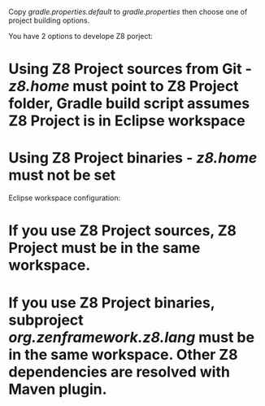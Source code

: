 Copy _gradle.properties.default_ to _gradle.properties_ then choose one of project building options.

You have 2 options to develope Z8 porject:
# Using Z8 Project sources from Git - _z8.home_ must point to Z8 Project folder, Gradle build script assumes Z8 Project is in Eclipse workspace
# Using Z8 Project binaries - _z8.home_ must not be set

Eclipse workspace configuration:
# If you use Z8 Project sources, Z8 Project must be in the same workspace.
# If you use Z8 Project binaries, subproject _org.zenframework.z8.lang_ must be in the same workspace. Other Z8 dependencies are resolved with Maven plugin.